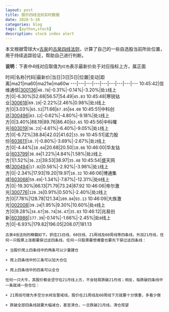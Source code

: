 ```yaml
---
layout: post
title: 股价四线法则实时数据
date: 2020-5-10
categories: blog
tags: [python,stock]
description: stock index alert
---
```



本文根据雪球大v[古泉](https://xueqiu.com/u/7148646888)的[古泉四线法则](https://xueqiu.com/7148646888/130498192)，计算了自己的一些自选股当前所处位置，用于持续追踪验证，帮助自己进行判断。

**说明**：下表中4线对应取值为`红色`表示最新价处于对应指标上方，属正面

时间|名称|代码|最新价|当日|3日|5日|位置|变动|距离|ma21|ma60|ma21w|ma60w
---|---|---|---|---|---|---|---|---
10:45:42|信维通信|[300136](https://xueqiu.com/S/SZ300136)|`48.78`|-0.31%|-0.14%|-3.20%|处`1`线上方|0|-6.30%|52.68|56.57|54.49|`45.83`
10:45:48|寒锐钴业|[300618](https://xueqiu.com/S/SZ300618)|`69.19`|-2.22%|2.46%|0.98%|处`3`线上方|0|3.03%|`65.52`|71.66|`67.85`|`64.08`
10:45:51|中科创达|[300496](https://xueqiu.com/S/SZ300496)|`83.12`|-0.62%|-4.80%|-9.18%|处`1`线上方|0|3.40%|88.19|89.76|86.40|`63.65`
10:45:56|中科曙光|[603019](https://xueqiu.com/S/SH603019)|`36.23`|-4.61%|-6.40%|-9.05%|处`1`线上方|0|-6.72%|38.84|42.02|41.62|`33.99`
10:45:51|诺力股份|[603611](https://xueqiu.com/S/SH603611)|`18.7`|-0.80%|-3.69%|-2.67%|处`2`线上方|0|-4.44%|`18.64`|20.68|20.50|`18.66`
10:46:00|华友钴业|[603799](https://xueqiu.com/S/SH603799)|`38.04`|1.22%|4.84%|1.58%|处`2`线上方|1|1.52%|`36.23`|39.53|38.97|`35.48`
10:45:54|盛天网络|[300494](https://xueqiu.com/S/SZ300494)|`17.82`|0.56%|-2.92%|-3.98%|处`1`线上方|0|-2.34%|17.93|19.20|19.97|`16.32`
10:46:06|博通集成|[603068](https://xueqiu.com/S/SH603068)|`59.69`|-1.34%|-7.87%|-12.31%|处`0`线上方|0|-19.30%|66.13|71.79|73.24|87.92
10:46:06|帝尔激光|[300776](https://xueqiu.com/S/SZ300776)|`120.26`|0.91%|0.50%|-2.40%|处`2`线上方|0|7.78%|128.78|121.34|`109.84`|`93.13`
10:46:09|大族激光|[002008](https://xueqiu.com/S/SZ002008)|`39.24`|1.95%|9.30%|10.60%|处`4`线上方|0|9.28%|`34.67`|`36.74`|`36.47`|`35.83`
10:46:12|兆易创新|[603986](https://xueqiu.com/S/SH603986)|`177.39`|-0.14%|-1.66%|-2.45%|处`0`线上方|0|-6.93%|179.82|196.05|208.07|181.13

```
古泉4线法则的精髓如下。抓住21日线、60日线、21周线及60周线等四条线，外加21月线，任何一只股票上涨都要穿过这四条线，任何一只股票要想爆雷也要先下穿过这四条线：

+ 当股价爬上四条线中的两条可以少量建仓

+ 爬上四条线中的三条可以加大仓位

+ 爬上四条线中的四条可以全仓

任何一只大牛，其股价都会坚守在21月线上方，不会轻易跌破21月线；相反，每跌破四条线中一条就减一些仓位：

+ 21周线可做为多空分水岭及警戒线，股价在21周线及60周线下方就要十分慎重，多看少做

+ 跌破全部四条线就要大幅减仓，甚至清仓，一旦跌破21月线，清仓观望
```